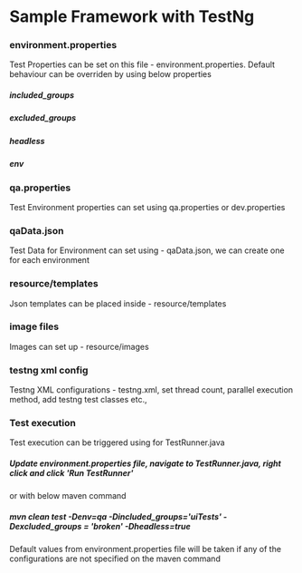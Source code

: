 # Sample Framework with TestNg

### environment.properties
Test Properties can be set on this file - environment.properties. Default behaviour can be overriden by using below properties
##### included_groups
##### excluded_groups
##### headless
##### env

### qa.properties
Test Environment properties can set using qa.properties or dev.properties
### qaData.json
Test Data for Environment can set using - qaData.json, we can create one for each environment
### resource/templates
Json templates can be placed inside - resource/templates
### image files
Images can set up - resource/images
### testng xml config
Testng XML configurations - testng.xml, set thread count, parallel execution method, add testng test classes etc., 

### Test execution 
Test execution can be triggered using for TestRunner.java
##### Update environment.properties file, navigate to TestRunner.java, right click and click 'Run TestRunner'

or with below maven command

##### mvn clean test -Denv=qa -Dincluded_groups='uiTests' -Dexcluded_groups = 'broken' -Dheadless=true

Default values from environment.properties file will be taken if any of the configurations are not specified on the maven command
